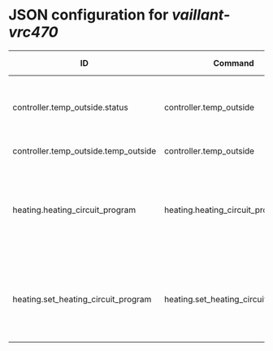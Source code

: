 # JSON configuration for _vaillant-vrc470_

ID                                   | Command                             | Item type | Description                                                            
---                                  | ---                                 | ---       | ---                                                                    
controller.temp_outside.status       | controller.temp_outside             | Number    | Outside temperature status - {0=ok, 85=circuit, 170=cutoff}            
controller.temp_outside.temp_outside | controller.temp_outside             | Number    | Outside temperature                                                    
heating.heating_circuit_program      | heating.heating_circuit_program     | Number    | HC1 Operation mode - {0=off, 1=manual, 2=auto, 3=on, 4=night, 5=summer}
heating.set_heating_circuit_program  | heating.set_heating_circuit_program | Number    | HC1 Operation - {0=off, 1=manual, 2=auto, 3=on, 4=night, 5=summer}     
